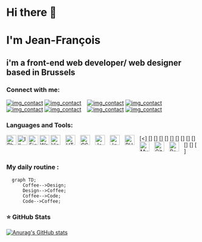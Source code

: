 # Hi there 👋

# I'm Jean-François 
## i'm a front-end web developer/ web designer based in Brussels

### Connect with me:

[![img_contact](./img/globe-light.svg)](https://#gh-light-mode-only)
[![img_contact](./img/globe-dark.svg)](https://#gh-dark-mode-only)
&nbsp;&nbsp;
[![img_contact](./img/dribble-light.svg)](https://#gh-light-mode-only)
[![img_contact](./img/dribble-dark.svg)](https://#gh-dark-mode-only)
&nbsp;&nbsp;
[![img_contact](./img/linkedin-light.svg)](https://www.linkedin.com/#gh-light-mode-only)
[![img_contact](./img/linkedin-dark.svg)](https://www.linkedin.com/#gh-dark-mode-only)
&nbsp;&nbsp;
[![img_contact](./img/instagram-light.svg)](https://instagram.com/#gh-light-mode-only)
[![img_contact](./img/instagram-dark.svg)](https://instagram.com/#gh-dark-mode-only)

### Languages and Tools:

[<<img align="left" alt="Photoshop" width="26px" src="https://cdn.jsdelivr.net/gh/devicons/devicon/icons/photoshop/photoshop-plain.svg" />]
[<img align="left" alt="Illustrator" width="26px" src="https://cdn.jsdelivr.net/gh/devicons/devicon/icons/illustrator/illustrator-plain.svg" />]
[<img align="left" alt="Figma" width="26px" src="https://cdn.jsdelivr.net/gh/devicons/devicon/icons/figma/figma-original.svg" />]
[<img align="left" alt="Wordpress" width="26px" src="https://cdn.jsdelivr.net/gh/devicons/devicon/icons/wordpress/wordpress-plain.svg" />]
[<img align="left" alt="Visual Studio Code" width="26px" src="https://cdn.jsdelivr.net/gh/devicons/devicon/icons/vscode/vscode-original.svg" style="padding-right:10px;" />]
[<img align="left" alt="HTML5" width="26px" src="https://cdn.jsdelivr.net/gh/devicons/devicon/icons/html5/html5-original.svg" style="padding-right:10px;" />]
[<img align="left" alt="CSS3" width="26px" src="https://cdn.jsdelivr.net/gh/devicons/devicon/icons/css3/css3-original.svg" style="padding-right:10px;" />]
[<img align="left" alt="JavaScript" width="26px" src="https://cdn.jsdelivr.net/gh/devicons/devicon/icons/javascript/javascript-original.svg" style="padding-right:10px;" />]
[<img align="left" alt="Jquery" width="26px" src="https://cdn.jsdelivr.net/gh/devicons/devicon/icons/jquery/jquery-plain-wordmark.svg" style="padding-right:10px;" />]
[<img align="left" alt="PHP" width="26px" src="https://cdn.jsdelivr.net/gh/devicons/devicon/icons/php/php-plain.svg" style="padding-right:10px;" />]
[<img align="left" alt="MySQL" width="26px" src="https://cdn.jsdelivr.net/gh/devicons/devicon/icons/mysql/mysql-original.svg" style="padding-right:10px;" />]
[<img align="left" alt="Git" width="26px" src="https://cdn.jsdelivr.net/gh/devicons/devicon/icons/git/git-original.svg" style="padding-right:10px;" />]
[<img align="left" alt="React" width="26px" src="https://cdn.jsdelivr.net/gh/devicons/devicon/icons/react/react-original.svg" style="padding-right:10px;" />]


### My daily routine :

```mermaid
  graph TD;
      Coffee-->Design;
      Design-->Coffee;
      Coffee-->Code;
      Code-->Coffee;
```

### ⭐ GitHub Stats

[![Anurag's GitHub stats](https://github-readme-stats.vercel.app/api?username=JFGEER83&show_icons=true&hide_border=false&title_color=3B1F94f&icon_color=FFE500&bg_color=09131B&text_color=ffffff&border_color=0c1a25)](https://github.com/anuraghazra/github-readme-stats)

<!--
**JFGEER83/JFGEER83** is a ✨ _special_ ✨ repository because its `README.md` (this file) appears on your GitHub profile.

Here are some ideas to get you started:

- 🔭 I’m currently working on ...
- 🌱 I’m currently learning ...
- 👯 I’m looking to collaborate on ...
- 🤔 I’m looking for help with ...
- 💬 Ask me about ...
- 📫 How to reach me: ...
- 😄 Pronouns: ...
- ⚡ Fun fact: ...
-->
